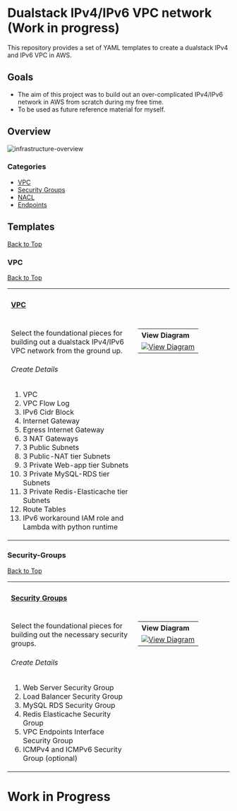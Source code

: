 # Dualstack IPv4/IPv6 VPC network (Work in progress)

This repository provides a set of YAML templates to create a dualstack IPv4 and IPv6 VPC in AWS.

## Goals
- The aim of this project was to build out an over-complicated IPv4/IPv6 network in AWS from scratch during my free time.
- To be used as future reference material for myself.


## Overview

![infrastructure-overview](images/overview.png)

### Categories

- [VPC](#vpc)
- [Security Groups](#security-groups)
- [NACL](#nacl)
- [Endpoints](#endpoints)

## Templates

[Back to Top](#overview)

### VPC

[Back to Top](#overview)

<table width="100%">
    <tr>
        <th align="left" colspan="2"><h4><a href="https://github.com/Klezca/dualstackVPC-ipv4-ipv6/blob/master/templates/vpc.yaml">VPC</a></h4></th>
    </tr>
    <tr>
        <td width="100%" valign="top">
            <p>Select the foundational pieces for building out a dualstack IPv4/IPv6 VPC network from the ground up.</p>
            <h6>Create Details</h6>
            <ol>
                <li>VPC</li>
                <li>VPC Flow Log</li>
                <li>IPv6 Cidr Block</li>
                <li>Internet Gateway</li>
                <li>Egress Internet Gateway</li>
                <li>3 NAT Gateways</li>
                <li>3 Public Subnets</li>
                <li>3 Public-NAT tier Subnets</li>
                <li>3 Private Web-app tier Subnets</li>
                <li>3 Private MySQL-RDS tier Subnets</li>
                <li>3 Private Redis-Elasticache tier Subnets</li>
                <li>Route Tables</li>
                <li>IPv6 workaround IAM role and Lambda with python runtime</li> 
            </ol>
        </td>
        <td  nowrap width="200" valign="top">
            <table>
                <tr>
                    <th align="left">View Diagram</th>
                </tr>
                <tr>
                    <td>
                        <a href="images/diagrams/vpc.png" target="_blank"><img src="images/diagrams/vpc.png" width:100% alt="View Diagram"></a>
                    </td>
                </tr>
            </table>
        </td>
    </tr>
</table>

### Security-Groups

[Back to Top](#overview)

<table width="100%">
    <tr>
        <th align="left" colspan="2"><h4><a href="https://github.com/Klezca/dualstackVPC-ipv4-ipv6/blob/master/templates/security-groups.yaml">Security Groups</a></h4></th>
    </tr>
    <tr>
        <td width="100%" valign="top">
            <p>Select the foundational pieces for building out the necessary security groups.</p>
            <h6>Create Details</h6>
            <ol>
                <li>Web Server Security Group</li>
                <li>Load Balancer Security Group</li>
                <li>MySQL RDS Security Group</li>
                <li>Redis Elasticache Security Group</li>
                <li>VPC Endpoints Interface Security Group</li>
                <li>ICMPv4 and ICMPv6 Security Group (optional)</li>
            </ol>
        </td>
        <td  nowrap width="200" valign="top">
            <table>
                <tr>
                    <th align="left">View Diagram</th>
                </tr>
                <tr>
                    <td>
                        <a href="images/diagrams/security-groups.png" target="_blank"><img src="images/diagrams/security-groups.png" width:100% alt="View Diagram"></a>
                    </td>
                </tr>
            </table>
        </td>
    </tr>
</table>

# Work in Progress
